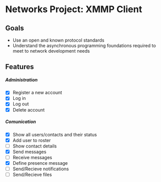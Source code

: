 # Networks Project: XMMP Client

## Goals
- Use an open and known protocol standards
- Understand the asynchronous programming foundations required to meet to network development needs

## Features
##### Administration
- [x] Register a new account
- [x] Log in
- [x] Log out
- [x] Delete account
##### Comunication
- [x] Show all users/contacts and their status
- [x] Add user to roster
- [ ] Show contact details
- [x] Send messages
- [ ] Receive messages
- [x] Define presence message
- [ ] Send/Recieve notifications
- [ ] Send/Recieve files
